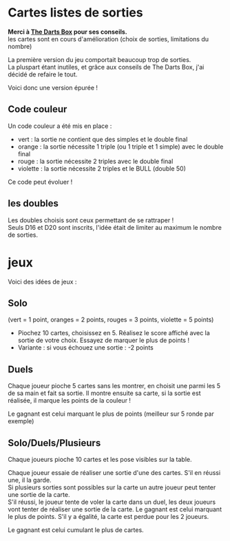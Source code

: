 # Cartes listes de sorties

**Merci à [The Darts Box](https://www.youtube.com/@thedartsbox) pour ses conseils.**  
les cartes sont en cours d'amélioration (choix de sorties, limitations du nombre)

La première version du jeu comportait beaucoup trop de sorties.  
La pluspart étant inutiles, et grâce aux conseils de The Darts Box, j'ai décidé de refaire le tout.

Voici donc une version épurée !  

## Code couleur

Un code couleur a été mis en place :
- vert : la sortie ne contient que des simples et le double final
- orange : la sortie nécessite 1 triple (ou 1 triple et 1 simple) avec le double final
- rouge : la sortie nécessite 2 triples avec le double final
- violette : la sortie nécessite 2 triples et le BULL (double 50)

Ce code peut évoluer !

## les doubles

Les doubles choisis sont ceux permettant de se rattraper !  
Seuls D16 et D20 sont inscrits, l'idée était de limiter au maximum le nombre de sorties.

# jeux

Voici des idées de jeux :

## Solo

(vert = 1 point, oranges = 2 points, rouges = 3 points, violette = 5 points)

- Piochez 10 cartes, choisissez en 5. Réalisez le score affiché avec la sortie de votre choix. Essayez de marquer le plus de points !
- Variante : si vous échouez une sortie : -2 points

## Duels

Chaque joueur pioche 5 cartes sans les montrer, en choisit une parmi les 5 de sa main et fait sa sortie.
Il montre ensuite sa carte, si la sortie est réalisée, il marque les points de la couleur !

Le gagnant est celui marquant le plus de points (meilleur sur 5 ronde par exemple)

## Solo/Duels/Plusieurs

Chaque joueurs pioche 10 cartes et les pose visibles sur la table.

Chaque joueur essaie de réaliser une sortie d'une des cartes. S'il en réussi une, il la garde.  
Si plusieurs sorties sont possibles sur la carte un autre joueur peut tenter une sortie de la carte.  
S'il réussi, le joueur tente de voler la carte dans un duel, les deux joueurs vont tenter de réaliser une sortie de la carte.
Le gagnant est celui marquant le plus de points. S'il y a égalité, la carte est perdue pour les 2 joueurs.  

Le gagnant est celui cumulant le plus de cartes.
